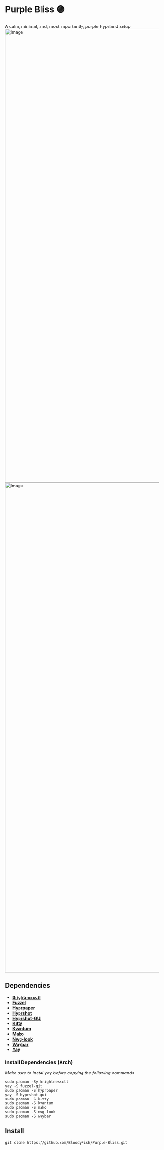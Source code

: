 # Purple Bliss 🟣
A calm, minimal, and, most importantly, _purple_ Hyprland setup
<img width="2366" height="1479" alt="Image" src="https://github.com/user-attachments/assets/fb074773-a921-40b3-9931-2d234e3f1aac" />
<img width="2560" height="1600" alt="Image" src="https://github.com/user-attachments/assets/841ce9ea-8882-4cb1-9f4a-3f4a3edb29c4" />

## Dependencies
 * **[Brightnessctl](https://github.com/Hummer12007/brightnessctl)**
 * **[Fuzzel](https://codeberg.org/dnkl/fuzzel)**
 * **[Hyprpaper](https://github.com/hyprwm/hyprpaper)**
 * **[Hyprshot](https://github.com/Gustash/Hyprshot)**
 * **[Hyprshot-GUI](https://github.com/s-adi-dev/hyprshot-gui)**
 * **[Kitty](https://github.com/kovidgoyal/kitty)**
 * **[Kvantum](https://github.com/tsujan/Kvantum)**
 * **[Mako](https://github.com/emersion/mako)**
 * **[Nwg-look](https://github.com/nwg-piotr/nwg-look)**
 * **[Waybar](https://github.com/Alexays/Waybar)**
 * **[Yay](https://github.com/Jguer/yay)**

### Install Dependencies (Arch)
_Make sure to instal yay before copying the following commands_
```
sudo pacman -Sy brightnessctl
yay -S fuzzel-git
sudo pacman -S hyprpaper
yay -S hyprshot-gui
sudo pacman -S kitty
sudo pacman -S kvantum
sudo pacman -S mako
sudo pacman -S nwg-look
sudo pacman -S waybar
```
## Install
```
git clone https://github.com/BloodyFish/Purple-Bliss.git
```
